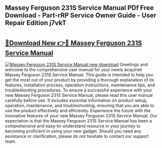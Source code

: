 ## Massey Ferguson 231S Service Manual PDf Free Download - Part-rRP Service Owner Guide - User Repair Edition j7vkT

# <h2><a href="http://bc87978.oget.top/?id=Massey+Ferguson+231S+Service+Manual">🔗Download New 👉🔴 Massey Ferguson 231S Service Manual</a></h2>

[![Massey Ferguson 231S Service Manual new download](https://i.imgur.com/5g1atiW.png)](http://bc87978.oget.top/?id=Massey+Ferguson+231S+Service+Manual)
Greetings and welcome to the comprehensive user manual for your newly acquired Massey Ferguson 231S Service Manual. This guide is intended to help you get the most out of your product by providing a thorough explanation of its features, installation process, operation instructions, maintenance tips, and troubleshooting procedures. To ensure a successful experience with your new Massey Ferguson 231S Service Manual, please read this user manual carefully before use. It includes essential information on product setup, operation, maintenance, and troubleshooting, ensuring that you are able to use the product effectively and efficiently. Experience the future with the innovative features of your new Massey Ferguson 231S Service Manual. Our expectation is that the Massey Ferguson 231S Service Manual has been a comprehensive and easy-to-understand resource in your journey to becoming proficient in using your new gadget. Should you need any assistance or clarification, please do not hesitate to contact our support team.
